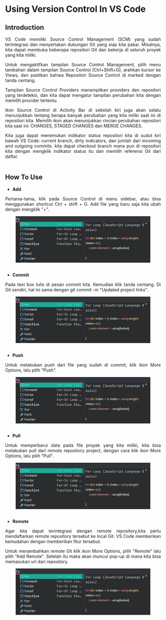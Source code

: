 # Using Version Control In VS Code
## Introduction
<p align="justify">
VS Code memiliki Source Control Management (SCM) yang sudah terintegrasi dan menyertakan dukungan Git yang siap kita pakai. Misalnya, kita dapat membuka beberapa repositori Git dan bekerja di seluruh proyek yang kita miliki.<br>

<p align="justify">
Untuk mengaktifkan tampilan Source Control Management, pilih menu tambahan dalam tampilan Source Control (Ctrl+Shift+G), arahkan kursor ke Views, dan pastikan bahwa Repositori Source Control di marked dengan tanda centang.<br>

<p align="justify">
Tampilan Source Control Providers menampilkan providers dan repositori yang terdeteksi, dan kita dapat mengatur tampilan perubahan kita dengan memilih provider tertentu.<br>

<p align="justify">
Ikon Source Control di Activity Bar di sebelah kiri juga akan selalu menunjukkan tentang berapa banyak perubahan yang kita miliki saat ini di repositori kita. Memilih ikon akan menunjukkan rincian perubahan repositori kita saat ini: CHANGES, STAGED CHANGES dan MERGE CHANGES.<br>

<p align="justify">
Kita juga dapat menemukan indikator status repositori kita di sudut kiri bawah VS Code: current branch, dirty indicators, dan jumlah dari incoming and outgoing commits. kita dapat checkout branch mana pun di repositori kita dengan mengklik indikator status itu dan memilih referensi Git dari daftar.<br><br>

## How To Use
- <strong>Add</strong>
<p align="justify">
Pertama-tama, klik pada Source Control di menu sidebar, atau bisa menggunakan shortcut Ctrl + shift + G. Add file yang baru saja kita ubah dengan mengklik "+".<br>

<p align="center">
<img height="150rm" align="center" src="https://github.com/Ouroboros-Tech/modul-pembelajaran/blob/main/image/builtin-javascript-snippets.png"><br><br>

- <strong>Commit</strong>
<p align="justify">
Pada text box tulis di pesan commit kita. Kemudian klik tanda centang. Di Git sendiri, hal ini sama dengan git commit -m "Updated project links".<br>

<p align="center">
<img height="150rm" align="center" src="https://github.com/Ouroboros-Tech/modul-pembelajaran/blob/main/image/builtin-javascript-snippets.png"><br><br>

- <strong>Push</strong>
<p align="justify">
Untuk melakukan push dari file yang sudah di commit, klik ikon More Options, lalu pilih "Push".<br>

<p align="center">
<img height="150rm" align="center" src="https://github.com/Ouroboros-Tech/modul-pembelajaran/blob/main/image/builtin-javascript-snippets.png"><br><br>

- <strong>Pull</strong>
<p align="justify">
Untuk memperbarui data pada file proyek yang kita miliki, kita bisa melakukan pull dari remote repository project, dengan cara klik ikon More Options, lalu pilih "Pull".<br>

<p align="center">
<img height="150rm" align="center" src="https://github.com/Ouroboros-Tech/modul-pembelajaran/blob/main/image/builtin-javascript-snippets.png"><br><br>

- <strong>Remote</strong>
<p align="justify">
Agar kita dapat terintegrasi dengan remote repository,kita perlu mendaftarkan remote repository tersebut ke local Git. VS Code memberikan kemudahan dengan memberikan fitur tersebut.<br>

<p align="justify">
Untuk menambahkan remote Git klik ikon More Options, pilih "Remote" lalu pilih "Add Remote". Setelah itu maka akan muncul pop-up di mana kita bisa memasukan url dari repository.<br>

<p align="center">
<img height="150rm" align="center" src="https://github.com/Ouroboros-Tech/modul-pembelajaran/blob/main/image/builtin-javascript-snippets.png"><br><br><br>
